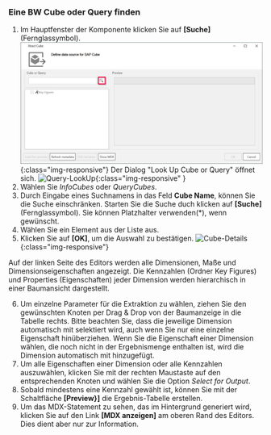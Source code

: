 
### Eine BW Cube oder Query finden
1. Im Hauptfenster der Komponente klicken Sie auf **[Suche]** (Fernglassymbol).
![Bw-Cube-Data-Source](/img/content/Bw-Cube-Data-Source.png){:class="img-responsive"}
Der Dialog "Look Up Cube or Query" öffnet sich.
![Query-LookUp](/img/content/Query-LookUp.png){:class="img-responsive" }
2. Wählen Sie *InfoCubes* oder *QueryCubes*.
3. Durch Eingabe eines Suchnamens in das Feld **Cube Name**, können Sie die Suche einschränken. Starten Sie die Suche duch klicken auf **[Suche]** (Fernglassymbol). Sie können Platzhalter verwenden(*), wenn gewünscht.
4. Wählen Sie ein Element aus der Liste aus.
5. Klicken Sie auf **[OK]**, um die Auswahl zu bestätigen.
![Cube-Details](/img/content/Cube-Details.png){:class="img-responsive"}

Auf der linken Seite des Editors werden alle Dimensionen, Maße und Dimensionseigenschaften angezeigt. Die Kennzahlen (Ordner Key Figures) und Properties (Eigenschaften) jeder Dimension werden hierarchisch in einer Baumansicht dargestellt.<br>

6. Um einzelne Parameter für die Extraktion zu wählen, ziehen Sie den gewünschten Knoten per Drag & Drop von der Baumanzeige in die Tabelle rechts. Bitte beachten Sie, dass die jeweilige Dimension automatisch mit selektiert wird, auch wenn Sie nur eine einzelne Eigenschaft hinüberziehen. Wenn Sie die Eigenschaft einer Dimension wählen, die noch nicht in der Ergebnismenge enthalten ist, wird die Dimension automatisch mit hinzugefügt.
7. Um alle Eigenschaften einer Dimension oder alle Kennzahlen auszuwählen, klicken Sie mit der rechten Maustaste auf den entsprechenden Knoten und wählen Sie die Option *Select for Output*.
8. Sobald mindestens eine Kennzahl gewählt ist, können Sie mit der Schaltfläche **[Preview}]** die Ergebnis-Tabelle erstellen.
9. Um das MDX-Statement zu sehen, das im Hintergrund generiert wird, klicken Sie auf den Link **[MDX anzeigen]** am oberen Rand des Editors. Dies dient aber nur zur Information.


